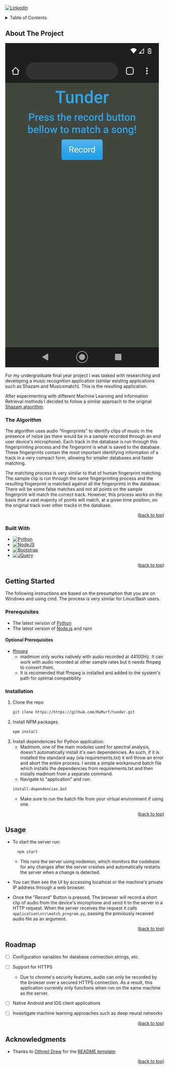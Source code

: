 <div id="top"></div>
<!--
*** Thanks for checking out the Best-README-Template. If you have a suggestion
*** that would make this better, please fork the repo and create a pull request
*** or simply open an issue with the tag "enhancement".
*** Don't forget to give the project a star!
*** Thanks again! Now go create something AMAZING! :D
-->



<!-- PROJECT SHIELDS -->
<!--
*** I'm using markdown "reference style" links for readability.
*** Reference links are enclosed in brackets [ ] instead of parentheses ( ).
*** See the bottom of this document for the declaration of the reference variables
*** for contributors-url, forks-url, etc. This is an optional, concise syntax you may use.
*** https://www.markdownguide.org/basic-syntax/#reference-style-links
-->
[![LinkedIn][linkedin-shield]][linkedin-url]


<!-- TABLE OF CONTENTS -->
<details>
  <summary>Table of Contents</summary>
  <ol>
    <li>
      <a href="#about-the-project">About The Project</a>
      <ul>
        <li><a href="#built-with">Built With</a></li>
        <li><a href='#the-algorithm'>The Algorithm</a></li>
      </ul>
    </li>
    <li>
      <a href="#getting-started">Getting Started</a>
      <ul>
        <li><a href="#prerequisites">Prerequisites</a></li>
        <ul>
          <li><a href='#optional-prerequisites'>Optional Prerequisites</a></li>
        </ul>
        <li><a href="#installation">Installation</a></li>
      </ul>
    </li>
    <li><a href="#usage">Usage</a></li>
    <li><a href="#roadmap">Roadmap</a></li>
  </ol>
</details>



<!-- ABOUT THE PROJECT -->
## About The Project

[![Product Name Screen Shot][product-screenshot]](https://github.com/RuMurf/tunder)

For my undergraduate final year project I was tasked with researching and developing a music recognition application (similar existing applications such as Shazam and Musicxmatch). This is the resulting application.

After experimenting with different Machine Learning and Information Retrieval methods I decided to follow a similar approach to the original [Shazam algorithm][Shazam-paper].

### The Algorithm

The algorithm uses audio "fingerprints" to identify clips of music in the presence of noise (as there would be in a sample recorded through an end user device's microphone). Each track in the database is run through this fingerprinting process and the fingerprint is what is saved to the database. These fingerprints contain the most important identifying information of a track in a very compact form, allowing for smaller databases and faster matching.

The matching process is very similar to that of human fingerprint matching. The sample clip is run through the same fingerprinting process and the resulting fingerprint is matched against all the fingerprints in the database. There will be some false matches and not all points on the sample fingerprint will match the correct track. However, this process works on the basis that a vast majority of points will match, at a given time position, on the original track over other tracks in the database.


<p align="right">(<a href="#top">back to top</a>)</p>



### Built With

* [![Python][Python.org]][Python-url]
* [![NodeJS][NodeJS]][NodeJS-url]
* [![Bootstrap][Bootstrap.com]][Bootstrap-url]
* [![JQuery][JQuery.com]][JQuery-url]

<p align="right">(<a href="#top">back to top</a>)</p>



<!-- GETTING STARTED -->
## Getting Started

The following instructions are based on the presumption that you are on Windows and using cmd. The process is very similar for Linux/Bash users.

### Prerequisites

* The latest version of [Python][Python-url]
* The latest version of [Node.js][NodeJS-url] and npm

#### Optional Prerequisites

* [ffmpeg][ffmpeg-url]
  * madmom only works natively with audio recorded at 44100Hz. It can work with audio recorded at other sample rates but it needs ffmpeg to convert them.
  * It is recomended that ffmpeg is installed and added to the system's path for optimal compatibility

### Installation

1. Clone the repo
   ```sh
   git clone https://https://github.com/RuMurf/tunder.git
   ```
2. Install NPM packages
   ```sh
   npm install
   ```
3. Install dependencies for Python application:
    * Madmom, one of the main modules used for spectral analysis, doesn't automatically install it's own dependencies. As such, if it is installed the standard way (via requirements.txt) it will throw an error and abort the entire process. I wrote a simple workaround batch file which installs the dependencies from requirements.txt and then installs madmom from a separate command.
    * Navigate to "application\" and run: 
    ```sh
    install-dependencies.bat
    ```
    * Make sure to run the batch file from your virtual environment if using one.

<p align="right">(<a href="#top">back to top</a>)</p>



<!-- USAGE EXAMPLES -->
## Usage

* To start the server run: 
  ```sh
    npm start
  ```
  * This runs the server using nodemon, which monitors the codebase for any changes after the server crashes and automatically restarts the server when a change is detected.

* You can then see the UI by accessing localhost or the machine's private IP address through a web browser.

* Once the "Record" Button is pressed, The browser will record a short clip of audio from the device's microphone and send it to the server in a HTTP request. When the server receives the request it calls `application\src\match_program.py`, passing the previously received audio file as an argument.

<p align="right">(<a href="#top">back to top</a>)</p>



<!-- ROADMAP -->
## Roadmap

- [ ] Configuration variables for database connection strings, etc.
- [ ] Support for HTTPS
    - Due to chrome's security features, audio can only be recorded by the browser over a secured HTTPS connection. As a result, this application currently only functions when run on the same machine as the server.
- [ ] Native Android and IOS client applications
- [ ] Investigate machine learning approaches such as deep neural networks


<p align="right">(<a href="#top">back to top</a>)</p>


<!-- ACKNOWLEDGMENTS -->
## Acknowledgments


* Thanks to [Othneil Drew](https://github.com/othneildrew) for the [README template](https://github.com/othneildrew/Best-README-Template)

<p align="right">(<a href="#top">back to top</a>)</p>

<!-- MARKDOWN LINKS & IMAGES -->
<!-- https://www.markdownguide.org/basic-syntax/#reference-style-links -->
[linkedin-shield]: https://img.shields.io/badge/-LinkedIn-black.svg?style=for-the-badge&logo=linkedin&colorB=555
[linkedin-url]: https://linkedin.com/in/linkedin_username
[product-screenshot]: homepage.png
[Shazam-paper]: https://www.ee.columbia.edu/~dpwe/papers/Wang03-shazam.pdf

[Python.org]: https://img.shields.io/badge/python-3670A0?style=for-the-badge&logo=python&logoColor=ffdd54
[Python-url]: https://python.org
[NodeJS]: https://img.shields.io/badge/node.js-6DA55F?style=for-the-badge&logo=node.js&logoColor=white
[NodeJS-url]: https://nodejs.org
[Bootstrap.com]: https://img.shields.io/badge/Bootstrap-563D7C?style=for-the-badge&logo=bootstrap&logoColor=white
[Bootstrap-url]: https://getbootstrap.com
[JQuery.com]: https://img.shields.io/badge/jQuery-0769AD?style=for-the-badge&logo=jquery&logoColor=white
[JQuery-url]: https://jquery.com 
[ffmpeg-url]: https://ffmpeg.org
